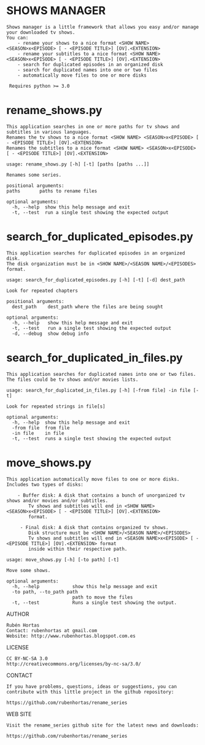 SHOWS MANAGER
===========

    Shows manager is a little framework that allows you easy and/or manage your downloaded tv shows.
    You can:
        - rename your shows to a nice format <SHOW NAME> <SEASON>x<EPISODE> [ - <EPISODE TITLE>] [OV].<EXTENSION>
        - rename your subtitles to a nice format <SHOW NAME> <SEASON>x<EPISODE> [ - <EPISODE TITLE>] [OV].<EXTENSION>
        - search for duplicated episodes in an organized disk
        - search for duplicated names into one or two files
        - automatically move files to one or more disks
        
     Requires python >= 3.0
    
rename_shows.py
===========

	This application searches in one or more paths for tv shows and subtitles in various languages. 
    Renames the tv shows to a nice format <SHOW NAME> <SEASON>x<EPISODE> [ - <EPISODE TITLE>] [OV].<EXTENSION>
    Renames the subtitles to a nice format <SHOW NAME> <SEASON>x<EPISODE> [ - <EPISODE TITLE>] [OV].<EXTENSION>
    
    usage: rename_shows.py [-h] [-t] [paths [paths ...]]

    Renames some series.

    positional arguments:
    paths       paths to rename files

    optional arguments:
      -h, --help  show this help message and exit
      -t, --test  run a single test showing the expected output


search_for_duplicated_episodes.py
===========
	This application searches for duplicated episodes in an organized disk.
	The disk organization must be in <SHOW NAME>/<SEASON NAME>/<EPISODES> format.
	
	usage: search_for_duplicated_episodes.py [-h] [-t] [-d] dest_path

    Look for repeated chapters
    
    positional arguments:
      dest_path    dest_path where the files are being sought
    
    optional arguments:
      -h, --help   show this help message and exit
      -t, --test   run a single test showing the expected output
      -d, --debug  show debug info

	
search_for_duplicated_in_files.py
===========

    This application searches for duplicated names into one or two files.
    The files could be tv shows and/or movies lists.
    
    usage: search_for_duplicated_in_files.py [-h] [-from file] -in file [-t]

    Look for repeated strings in file[s]
    
    optional arguments:
      -h, --help  show this help message and exit
      -from file  from file
      -in file    in file
      -t, --test  runs a single test showing the expected output

move_shows.py
===========
    This application automatically move files to one or more disks.
    Includes two types of disks:
    
        - Buffer disk: A disk that contains a bunch of unorganized tv shows and/or movies and/or subtitles. 
            Tv shows and subtitles will end in <SHOW NAME> <SEASON>x<EPISODE> [ - <EPISODE TITLE>] [OV].<EXTENSION>
            format.
            
         - Final disk: A disk that contains organized tv shows.
            Disk structure must be <SHOW NAME>/<SEASON NAME>/<EPISODES>
            Tv shows and subtitles will end in <SEASON NAME>x<EPISODE> [ - <EPISODE TITLE>] [OV].<EXTENSION> format
            inside within their respective path.
            
    usage: move_shows.py [-h] [-to path] [-t]
    
    Move some shows.
    
    optional arguments:
      -h, --help            show this help message and exit
      -to path, --to_path path
                            path to move the files
      -t, --test            Runs a single test showing the output.

AUTHOR

    Rubén Hortas
    Contact: rubenhortas at gmail.com
    Website: http://www.rubenhortas.blogspot.com.es

LICENSE

    CC BY-NC-SA 3.0
    http://creativecommons.org/licenses/by-nc-sa/3.0/

CONTACT

    If you have problems, questions, ideas or suggestions, you can
    contribute with this little project in the github repository:

    https://github.com/rubenhortas/rename_series

WEB SITE

    Visit the rename_series github site for the latest news and downloads:

    https://github.com/rubenhortas/rename_series
